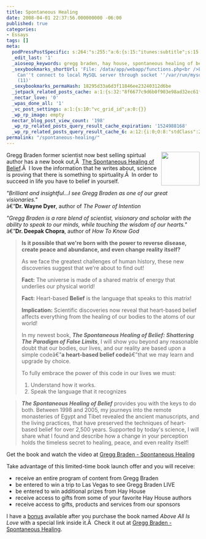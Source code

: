 ```yaml
---
title: Spontaneous Healing
date: 2008-04-01 22:37:56.000000000 -06:00
published: true
categories:
- Essays
tags: []
meta:
  podPressPostSpecific: s:264:"s:255:"a:6:{s:15:"itunes:subtitle";s:15:"##PostExcerpt##";s:14:"itunes:summary";s:15:"##PostExcerpt##";s:15:"itunes:keywords";s:17:"##WordPressCats##";s:13:"itunes:author";s:10:"##Global##";s:15:"itunes:explicit";s:7:"Default";s:12:"itunes:block";s:7:"Default";}";";
  _edit_last: '1'
  _aioseop_keywords: gregg braden, hay house, spontaneous healing of belief
  _sexybookmarks_shortUrl: 'File: /data/app/webapp/functions.php<br />Line: 7<br />Message:
    Can''t connect to local MySQL server through socket ''/var/run/mysqld/mysqld.sock''
    (11)'
  _sexybookmarks_permaHash: 18295d33a6d3f11846ee23240312d6be
  _jetpack_related_posts_cache: a:1:{s:32:"8f6677c9d6b0f903e98ad32ec61f8deb";a:2:{s:7:"expires";i:1448243711;s:7:"payload";a:3:{i:0;a:1:{s:2:"id";i:7824;}i:1;a:1:{s:2:"id";i:347;}i:2;a:1:{s:2:"id";i:707;}}}}
  _nectar_love: '0'
  _wpas_done_all: '1'
  _vc_post_settings: a:1:{s:10:"vc_grid_id";a:0:{}}
  _wp_rp_image: empty
  nectar_blog_post_view_count: '198'
  _wp_rp_related_posts_query_result_cache_expiration: '1524988168'
  _wp_rp_related_posts_query_result_cache_6: a:12:{i:0;O:8:"stdClass":2:{s:7:"post_id";s:4:"7824";s:5:"score";s:16:"22.7108374186257";}i:1;O:8:"stdClass":2:{s:7:"post_id";s:4:"8023";s:5:"score";s:17:"19.23525365212069";}i:2;O:8:"stdClass":2:{s:7:"post_id";s:4:"6929";s:5:"score";s:18:"18.566515279280203";}i:3;O:8:"stdClass":2:{s:7:"post_id";s:3:"347";s:5:"score";s:18:"18.002492495090138";}i:4;O:8:"stdClass":2:{s:7:"post_id";s:4:"1373";s:5:"score";s:18:"15.174577432541742";}i:5;O:8:"stdClass":2:{s:7:"post_id";s:3:"354";s:5:"score";s:18:"15.010736036856862";}i:6;O:8:"stdClass":2:{s:7:"post_id";s:4:"1052";s:5:"score";s:18:"14.783616670213558";}i:7;O:8:"stdClass":2:{s:7:"post_id";s:3:"587";s:5:"score";s:18:"14.767019064503163";}i:8;O:8:"stdClass":2:{s:7:"post_id";s:3:"355";s:5:"score";s:18:"14.767019064503163";}i:9;O:8:"stdClass":2:{s:7:"post_id";s:4:"3152";s:5:"score";s:18:"14.407632195711033";}i:10;O:8:"stdClass":2:{s:7:"post_id";s:3:"184";s:5:"score";s:18:"14.407632195711033";}i:11;O:8:"stdClass":2:{s:7:"post_id";s:3:"297";s:5:"score";s:18:"14.310839114082304";}}
permalink: "/spontaneous-healing/"
---
```

<p><img class="alignright" style="float: right;" src="{{ site.baseurl }}/posts/2008/04/cvr_braden_shob_cd.jpg" alt="" width="100" height="88" />Gregg Braden former scientist now best selling spirtual author has a new book out,Â  <a href="http://promos.hayhouse.com/braden/040208email/" rel="nofollow">The Spontaneous Healing of Belief</a>.Â  I love the information that he writes about, science is proving that there is something to spirtuality.Â  In order to succeed in life you have to belief in yourself.</p>
<p><em>"Brilliant and insightful...I see Gregg Braden as one of our great  visionaries."</em><br />
â€”<strong>Dr. Wayne Dyer</strong>, author of <em>The Power  of Intention</em></p>
<p><em>"Gregg Braden is a rare blend of scientist,  visionary and scholar with the ability to speak to our minds, while touching the  wisdom of our hearts."</em><br />
â€”<strong>Dr. Deepak Chopra</strong>, author of  <em>How To Know God</em></p>
<blockquote><p><strong>Is it possible that we're born with the power to reverse disease, create  peace and abundance, and even change reality itself?</strong></p>
<p>As we face  the greatest challenges of human history, these new discoveries suggest that  we're about to find out!</p>
<p><strong>Fact:</strong> The universe is made of  a shared matrix of energy that underlies our physical world!</p>
<p><strong>Fact:</strong> Heart-based <strong>Belief</strong> is the  language that speaks to this matrix!</p>
<p><strong>Implication:</strong> Scientific discoveries now reveal that heart-based belief affects everything  from the healing of our bodies to the atoms of our world!</p>
<p>In my newest  book, <em><strong>The Spontaneous Healing of Belief: Shattering The Paradigm of  False Limits</strong></em>, I will show you beyond any reasonable doubt that our  bodies, our lives, and our reality are based upon a simple codeâ€”<strong>a  heart-based belief code</strong>â€”that we may learn and upgrade by choice.</p>
<p>To fully embrace the power of this code in our lives we must:</p>
<ol>
<li>Understand how it works.</li>
<li>Speak the language that it recognizes</li>
</ol>
</blockquote>
<blockquote><p><em><strong>The Spontaneous Healing of Belief</strong></em> provides you with  the keys to do both. Between 1998 and 2005, my journeys into the remote  monasteries of Egypt and Tibet revealed the ancient manuscripts, and the living  practices, that have preserved the techniques of heart-based belief for over  2,500 years. Supported by today's science, I will share what I found and  describe how a change in your perception holds the timeless secret to healing,  peace, and even reality itself!</p></blockquote>
<p>Get the book and watch the video at <a href="http://promos.hayhouse.com/braden/040208email/" rel="nofollow">Gregg Braden - Spontaneous Healing</a></p>
<p>Take advantage of this limited-time book launch offer and you will receive:</p>
<ul>
<li>receive an entire program of content from Gregg Braden</li>
<li>be entered to win a trip to Las Vegas to see Gregg Braden LIVE</li>
<li>be entered to win additional prizes from Hay House</li>
<li>receive access to gifts from some of your favorite Hay House authors</li>
<li>receive access to gifts, products and services from our sponsors</li>
</ul>
<p>I have a <a href="http://promos.hayhouse.com/braden/040208email/" rel="nofollow">bonus</a> available after you purchase the book named <em>Above All Is Love</em> with a special link inside it.Â  Check it out at <a href="http://promos.hayhouse.com/braden/040208email/" rel="nofollow">Gregg Braden - Spontaneous Healing</a>.</p>
